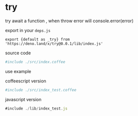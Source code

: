 # try 

try await a function , when throw error will console.error(error)

export in your `deps.js`

```
export {default as _try} from 'https://deno.land/x/try@0.0.1/lib/index.js'
```

source code

```coffee
#include ./src/index.coffee
```

use example

coffeescript version

```coffee
#include ./src/index_test.coffee
```


javascript version

```javascript
#include ./lib/index_test.js
```
